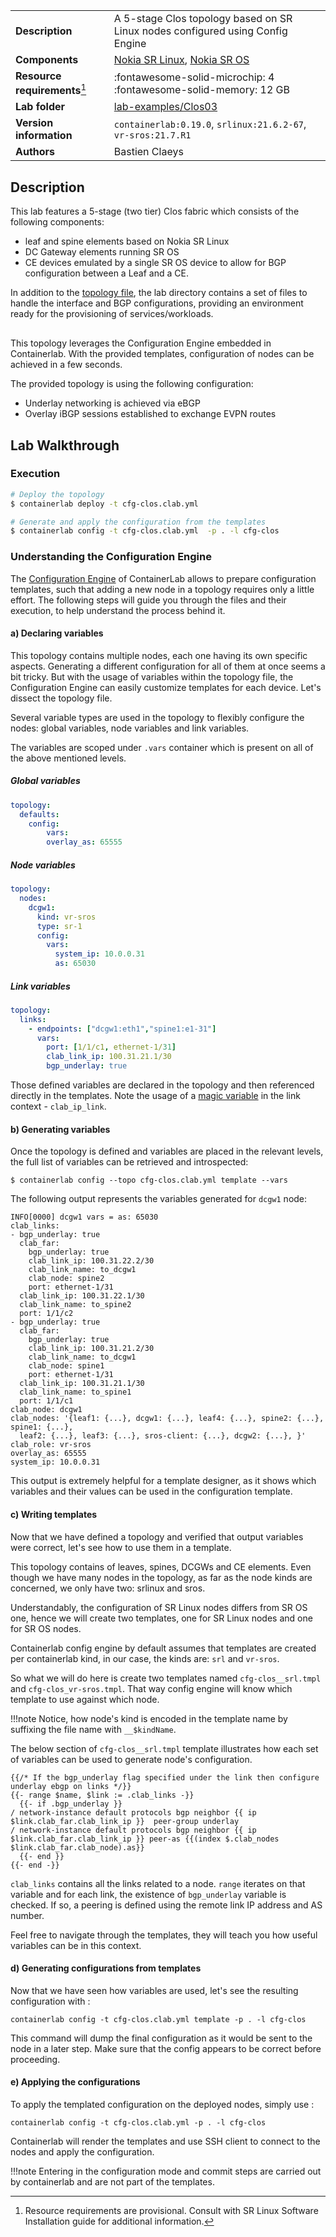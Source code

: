 |                               |                                                                                |
| ----------------------------- | ------------------------------------------------------------------------------ |
| **Description**               | A 5-stage Clos topology based on SR Linux nodes configured using Config Engine |
| **Components**                | [Nokia SR Linux][srl], [Nokia SR OS][sros]                                     |
| **Resource requirements**[^1] | :fontawesome-solid-microchip: 4 <br/>:fontawesome-solid-memory: 12 GB          |
| **Lab folder**                | [lab-examples/Clos03][labfolder]                                               |
| **Version information**       | `containerlab:0.19.0`, `srlinux:21.6.2-67`, `vr-sros:21.7.R1`                  |
| **Authors**                   | Bastien Claeys                                                                 |

## Description
This lab features a 5-stage (two tier) Clos fabric which consists of the following components:

* leaf and spine elements based on Nokia SR Linux
* DC Gateway elements running SR OS
* CE devices emulated by a single SR OS device to allow for BGP configuration between a Leaf and a CE. 

In addition to the [topology file][topofile], the lab directory contains a set of files to handle the interface and BGP configurations, providing an environment ready for the provisioning of services/workloads.​

<div class="mxgraph" style="max-width:100%;border:1px solid transparent;margin:0 auto; display:block;" data-mxgraph="{&quot;page&quot;:0,&quot;zoom&quot;:1.5,&quot;highlight&quot;:&quot;#0000ff&quot;,&quot;nav&quot;:true,&quot;check-visible-state&quot;:true,&quot;resize&quot;:true,&quot;url&quot;:&quot;https://raw.githubusercontent.com/srl-labs/containerlab/diagrams/topo_cfg_clos01.drawio&quot;}"></div>


This topology leverages the Configuration Engine embedded in Containerlab. With the provided templates, configuration of nodes can be achieved in a few seconds.

The provided topology is using the following configuration:

* Underlay networking is achieved via eBGP
* Overlay iBGP sessions established to exchange EVPN routes

## Lab Walkthrough
### Execution
```bash
# Deploy the topology
$ containerlab deploy -t cfg-clos.clab.yml

# Generate and apply the configuration from the templates
$ containerlab config -t cfg-clos.clab.yml  -p . -l cfg-clos
```

### Understanding the Configuration Engine

The [Configuration Engine][cfgengine] of ContainerLab allows to prepare configuration templates, such that adding a new node in a topology requires only a little effort. The following steps will guide you through the files and their execution, to help understand the process behind it.

#### a) Declaring variables

This topology contains multiple nodes, each one having its own specific aspects. Generating a different configuration for all of them at once seems a bit tricky. But with the usage of variables within the topology file, the Configuration Engine can easily customize templates for each device. Let's dissect the topology file.

Several variable types are used in the topology to flexibly configure the nodes: global variables, node variables and link variables.

The variables are scoped under `.vars` container which is present on all of the above mentioned levels.

##### Global variables
```yaml
topology:
  defaults:
    config:
        vars:
        overlay_as: 65555
```

##### Node variables
```yaml
topology:
  nodes:
    dcgw1:
      kind: vr-sros
      type: sr-1
      config:
        vars:
          system_ip: 10.0.0.31
          as: 65030
```

##### Link variables
```yaml
topology:
  links:
    - endpoints: ["dcgw1:eth1","spine1:e1-31"]
      vars:
        port: [1/1/c1, ethernet-1/31]
        clab_link_ip: 100.31.21.1/30
        bgp_underlay: true
```

Those defined variables are declared in the topology and then referenced directly in the templates.
Note the usage of a [magic variable][magic] in the link context - `clab_ip_link`.

#### b) Generating variables
Once the topology is defined and variables are placed in the relevant levels, the full list of variables can be retrieved and introspected: 
```
$ containerlab config --topo cfg-clos.clab.yml template --vars
```

The following output represents the variables generated for `dcgw1` node:
```
INFO[0000] dcgw1 vars = as: 65030
clab_links:
- bgp_underlay: true
  clab_far:
    bgp_underlay: true
    clab_link_ip: 100.31.22.2/30
    clab_link_name: to_dcgw1
    clab_node: spine2
    port: ethernet-1/31
  clab_link_ip: 100.31.22.1/30
  clab_link_name: to_spine2
  port: 1/1/c2
- bgp_underlay: true
  clab_far:
    bgp_underlay: true
    clab_link_ip: 100.31.21.2/30
    clab_link_name: to_dcgw1
    clab_node: spine1
    port: ethernet-1/31
  clab_link_ip: 100.31.21.1/30
  clab_link_name: to_spine1
  port: 1/1/c1
clab_node: dcgw1
clab_nodes: '{leaf1: {...}, dcgw1: {...}, leaf4: {...}, spine2: {...}, spine1: {...},
  leaf2: {...}, leaf3: {...}, sros-client: {...}, dcgw2: {...}, }'
clab_role: vr-sros
overlay_as: 65555
system_ip: 10.0.0.31
```

This output is extremely helpful for a template designer, as it shows which variables and their values can be used in the configuration template.

#### c) Writing templates
Now that we have defined a topology and verified that output variables were correct, let's see how to use them in a template.

This topology contains of leaves, spines, DCGWs and CE elements. Even though we have many nodes in the topology, as far as the node kinds are concerned, we only have two: srlinux and sros.

Understandably, the configuration of SR Linux nodes differs from SR OS one, hence we will create two templates, one for SR Linux nodes and one for SR OS nodes.

Containerlab config engine by default assumes that templates are created per containerlab kind, in our case, the kinds are: `srl` and `vr-sros`.

So what we will do here is create two templates named `cfg-clos__srl.tmpl` and `cfg-clos_vr-sros.tmpl`. That way config engine will know which template to use against which node.

!!!note
    Notice, how node's kind is encoded in the template name by suffixing the file name with `__$kindName`.

The below section of `cfg-clos__srl.tmpl` template illustrates how each set of variables can be used to generate node's configuration.

```
{{/* If the bgp_underlay flag specified under the link then configure underlay ebgp on links */}}
{{- range $name, $link := .clab_links -}}
  {{- if .bgp_underlay }}
/ network-instance default protocols bgp neighbor {{ ip $link.clab_far.clab_link_ip }}  peer-group underlay
/ network-instance default protocols bgp neighbor {{ ip $link.clab_far.clab_link_ip }} peer-as {{(index $.clab_nodes $link.clab_far.clab_node).as}}
  {{- end }} 
{{- end -}}
```

`clab_links` contains all the links related to a node. `range` iterates on that variable and for each link, the existence of `bgp_underlay` variable is checked. If so, a peering is defined using the remote link IP address and AS number.

Feel free to navigate through the templates, they will teach you how useful variables can be in this context.

#### d) Generating configurations from templates
Now that we have seen how variables are used, let's see the resulting configuration with :
```
containerlab config -t cfg-clos.clab.yml template -p . -l cfg-clos
```

This command will dump the final configuration as it would be sent to the node in a later step. Make sure that the config appears to be correct before proceeding.

#### e) Applying the configurations
To apply the templated configuration on the deployed nodes, simply use :
```
containerlab config -t cfg-clos.clab.yml -p . -l cfg-clos
```

Containerlab will render the templates and use SSH client to connect to the nodes and apply the configuration.

!!!note
    Entering in the configuration mode and commit steps are carried out by containerlab and are not part of the templates.

[srl]: https://www.nokia.com/networks/products/service-router-linux-NOS/
[sros]: https://www.nokia.com/networks/products/service-router-operating-system/
[topofile]: https://github.com/srl-labs/containerlab/tree/master/lab-examples/clos03/cfg-clos.clab.yml
[labfolder]: https://github.com/srl-labs/containerlab/tree/master/lab-examples/clos03/
[cfgengine]: https://github.com/hellt/clab-config-demo
[magic]: https://github.com/hellt/clab-config-demo#5-magic-variables

[^1]: Resource requirements are provisional. Consult with SR Linux Software Installation guide for additional information.

<script type="text/javascript" src="https://cdn.jsdelivr.net/gh/hellt/drawio-js@main/embed2.js" async></script>